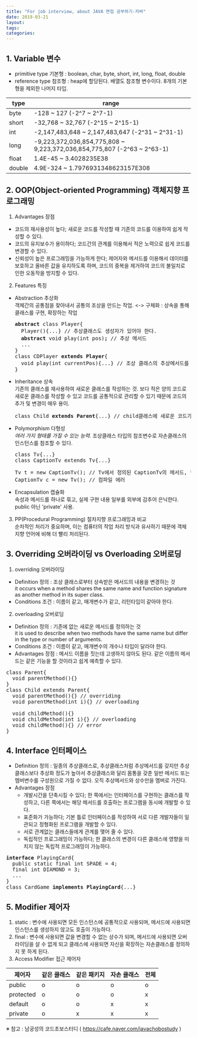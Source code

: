 ```yaml
---
title: "For job interview, about JAVA 면접 공부하기-자바"
date: 2019-03-21
layout:
tags:
categories:
---
```


## 1. Variable 변수
- primitive type 기본형 : boolean, char, byte, short, int, long, float, double
- reference type 참조형 : heap에 할당된다. 배열도 참조형 변수이다. 8개의 기본형을 제외한 나머지 타입.

| type |                                range                                    |
|------|-------------------------------------------------------------------------|
|byte  | -128 ~ 127 (-2^7 ~ 2^7-1)                                               | 
|short | -32,768 ~ 32,767 (-2^15 ~ 2^15-1)                                       |
|int   | -2,147,483,648 ~ 2,147,483,647 (-2^31 ~ 2^31-1)                         |
|long  | -9,223,372,036,854,775,808 ~ 9,223,372,036,854,775,807 (-2^63 ~ 2^63-1) |
|float | 1.4E-45 ~ 3.4028235E38                                                  |
|double| 4.9E-324 ~ 1.7976931348623157E308                                       |


## 2. OOP(Object-oriented Programming) 객체지향 프로그래밍
1) Advantages 장점 
  - 코드의 재사용성이 높다; 새로운 코드를 작성할 때 기존의 코드를 이용하여 쉽게 작성할 수 있다.
  - 코드의 유지보수가 용이하다; 코드간의 관계를 이용해서 적은 노력으로 쉽게 코드를 변경할 수 있다.
  - 신뢰성이 높은 프로그래밍을 가능하게 한다; 제어자와 메서드를 이용해서 데이터를 보호하고 올바른 값을 유지하도록 하며, 코드의 중복을 제거하여 코드의 불일치로 인한 오동작을 방지할 수 있다.
2) Features 특징
  - Abstraction 추상화<br>
    객체간의 공통점을 찾아내서 공통의 조상을 만드는 작업. <-> 구체화 : 상속을 통해 클래스를 구현, 확장하는 작업<br>
    <pre>
    <b>abstract</b> class Player{
      Player(){...} // 추상클래스도 생성자가 있어야 한다.
      <b>abstract</b> void play(int pos)<b>;</b> // 추상 메서드
      ...
    }
    class CDPlayer <b>extends Player</b>{
      void play(int currentPos){...} // 조상 클래스의 추상메서드를 구현한다.
    }
    </pre>
  - Inheritance 상속<br>
    기존의 클래스를 재사용하여 새로운 클래스를 작성하는 것. 보다 적은 양의 코드로 새로운 클래스를 작성할 수 있고 코드를 공통적으로 관리할 수 있기 때문에 코드의 추가 및 변경이 매우 용이.<br>
    <pre>class Child <b>extends Parent</b>{...} // child클래스에 새로운 코드가 추가되어도 Parent클래스는 영양 받지 않는다.</pre>
  - Polymorphism 다형성<br>
    <I>여러 가지 형태를 가질 수 있는 능력.</I> 조상클래스 타입의 참조변수로 자손클래스의 인스턴스를 참조할 수 있다.<br>
    <pre>
    class Tv{...} 
    class CaptionTv extends Tv{...}
    </pre>
    <pre>
    Tv t = new CaptionTv(); // Tv에서 정의된 CaptionTv의 메서드, 변수 등을 Tv에서 참조 가능
    CaptionTv c = new Tv(); // 컴파일 에러
    </pre>
  - Encapsulation 캡슐화<br>
    속성과 메서드를 하나로 묶고, 실제 구현 내용 일부를 외부에 감추어 은닉한다. public 아닌 'private' 사용.
3) PP(Procedural Programming) 절차지향 프로그래밍과 비교<br>
  순차적인 처리가 중요하며, 이는 컴퓨터의 작업 처리 방식과 유사하기 때문에 객체지향 언어에 비해 더 빨리 처리된다.
  
  
## 3. Overriding 오버라이딩 vs Overloading 오버로딩
1) overriding 오버라이딩                          
  - Definition 정의 : 조상 클래스로부터 상속받은 메서드의 내용을 변경하는 것<br>
  it occurs when a method shares the same name and function signature as another method in its super class.
  - Conditions 조건 : 이름이 같고, 매개변수가 같고, 리턴타입이 같아야 한다.
2) overloading 오버로딩
  - Definition 정의 : 기존에 없는 새로운 메서드를 정의하는 것<br>
  it is used to describe when two methods have the same name but differ in the type or number of arguments.
  - Conditions 조건 : 이름이 같고, 매개변수의 개수나 타입이 달라야 한다.
  - Advantages 장점 : 메서드 이름을 짓는데 고생하지 않아도 된다. 같은 이름의 메서드는 같은 기능을 할 것이라고 쉽게 예측할 수 있다. 
<pre>
class Parent{
  void parentMethod(){}
}
class Child extends Parent{
  void parentMethod(){} // overriding
  void parentMethod(int i){} // overloading

  void childMethod(){}
  void childMethod(int i){} // overloading
  void childMethod(){} // error
}
</pre>


## 4. Interface 인터페이스
- Definition 정의 : 일종의 추상클래스로, 추상클래스처럼 추상메서드를 갖지만 추상클래스보다 추상화 정도가 높아서 추상클래스와 달리 몸통을 갖춘 일반 메서드 또는 멤버변수를 구성원으로 가질 수 없다. 오직 추상메서드와 상수만을 멤버로 가진다.
- Advantages 장점
  - 개발시간을 단축시킬 수 있다; 한 쪽에서는 인터페이스를 구현하는 클래스를 작성하고, 다른 쪽에서는 해당 메서드를 호출하는 프로그램을 동시에 개발할 수 있다.
  - 표준화가 가능하다; 기본 틀로 인터페이스를 작성하여 서로 다른 개발자들이 일관되고 정형화된 프로그램을 개발할 수 있다.
  - 서로 관계없는 클래스들에게 관계를 맺어 줄 수 있다.
  - 독립적인 프로그래밍이 가능하다; 한 클래스의 변경이 다른 클래스에 영향을 미치지 않는 독립적 프로그래밍이 가능하다.
<pre>
<b>interface</b> PlayingCard{
  public static final int SPADE = 4;
  final int DIAMOND = 3;
  ...
}
class CardGame <b>implements PlayingCard</b>{...}
</pre>


## 5. Modifier 제어자
1) static : 변수에 사용되면 모든 인스턴스에 공통적으로 사용되며, 메서드에 사용되면 인스턴스를 생성하지 않고도 호출이 가능하다.
2) final : 변수에 사용되면 값을 변경할 수 없는 상수가 되며, 메서드에 사용되면 오버라이딩을 살 수 없게 되고 클래스에 사용되면 자신을 확장하는 자손클래스를 정의하지 못 하게 된다.
3) Access Modifier 접근 제어자

|  제어자  | 같은 클래스 | 같은 패키지 | 자손 클래스 | 전체 |
|---------|-------------|-----------|-------------|-----|
|public   |      o      |     o     |      o      |  o  |
|protected|      o      |     o     |      o      |  x  |
|default  |      o      |     o     |      x      |  x  |
|private  |      o      |     x     |      x      |  x  |





※ 참고 : 남궁성의 코드초보스터디 ( https://cafe.naver.com/javachobostudy )
